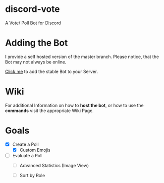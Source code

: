 # discord-vote
A Vote/ Poll Bot for Discord

# Adding the Bot
I provide a self hosted version of the master branch.
Please notice, that the Bot may not always be online.

[Click me](https://discordapp.com/oauth2/authorize?client_id=722823450384662558&scope=bot&permissions=273472) to add the stable Bot to your Server.

# Wiki
For additional Information on how to **host the bot**, or how to use the **commands** visit the appropriate Wiki Page.

# Goals
- [x] Create a Poll
  - [x] Custom Emojis
- [ ] Evaluate a Poll
  - [ ] Advanced Statistics (Image View)
  - [ ] Sort by Role

